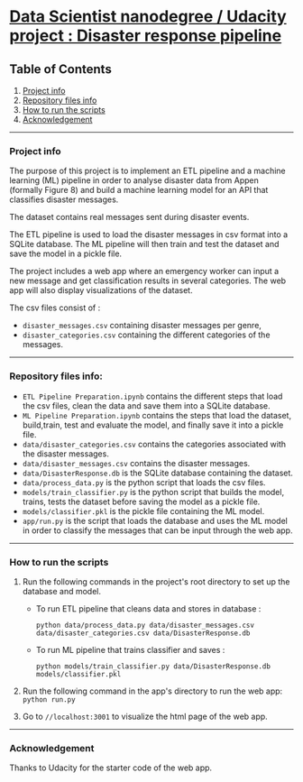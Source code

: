 # <u>Data Scientist nanodegree / Udacity project : Disaster response pipeline</u>
## Table of Contents
1. [Project info](#project-info)
2. [Repository files info](#repository-files-info)
3. [How to run the scripts](#how-to-run-the-scripts)
4. [Acknowledgement](#Acknowledgement)
***

### Project info

The purpose of this project is to implement an ETL pipeline and a machine learning (ML) pipeline in order to analyse disaster data from Appen (formally Figure 8) and build a machine learning model for an API that classifies disaster messages.

The dataset contains real messages sent during disaster events.
 
The  ETL pipeline is used to load the disaster messages in csv format into a SQLite database. The ML pipeline will then train and test the dataset and save the model in a pickle file.

The project includes a web app where an emergency worker can input a new message and get classification results in several categories. The web app will also display visualizations of the dataset.

The csv files consist of :
* `disaster_messages.csv` containing disaster messages per genre,
* `disaster_categories.csv` containing the different categories of the messages.


***
### Repository files info:


* `ETL Pipeline Preparation.ipynb` contains the different steps that load the csv files, clean the data and save them into a SQLite database.
* `ML Pipeline Preparation.ipynb` contains the steps that load the dataset, build,train, test and evaluate the model, and finally save it into a pickle file.
* `data/disaster_categories.csv` contains the categories associated with the disaster messages.
* `data/disaster_messages.csv` contains the disaster messages.
* `data/DisasterResponse.db` is the SQLite database containing the dataset.
* `data/process_data.py` is the python script that loads the csv files.
* `models/train_classifier.py` is the python script that builds the model, trains, tests the dataset before saving the model as a pickle file.
* `models/classifier.pkl` is the pickle file containing the ML model.
* `app/run.py` is the script that loads the database and uses the ML model in order to classify the messages that can be input through the web app. 


***

### How to run the scripts


1. Run the following commands in the project's root directory to set up the database and model.

    - To run ETL pipeline that cleans data and stores in database :
    
        `python data/process_data.py data/disaster_messages.csv data/disaster_categories.csv data/DisasterResponse.db`
        
    - To run ML pipeline that trains classifier and saves :
    
        `python models/train_classifier.py data/DisasterResponse.db models/classifier.pkl`

2. Run the following command in the app's directory to run the web app:    `python run.py`

3. Go to `//localhost:3001` to visualize the html page of the web app.



*** 

### Acknowledgement
Thanks to Udacity for the starter code of the web app.
